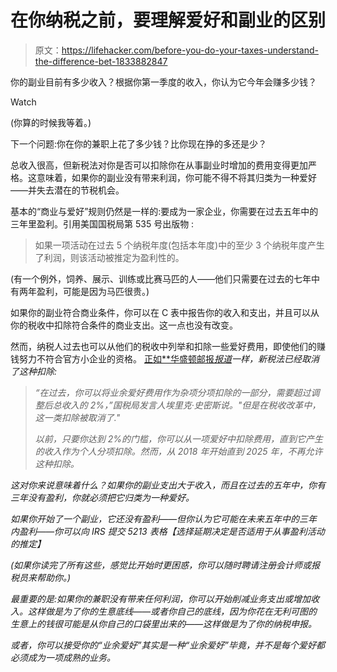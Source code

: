 # 在你纳税之前，要理解爱好和副业的区别

> 原文：<https://lifehacker.com/before-you-do-your-taxes-understand-the-difference-bet-1833882847>

你的副业目前有多少收入？根据你第一季度的收入，你认为它今年会赚多少钱？

Watch

(你算的时候我等着。)

下一个问题:你在你的兼职上花了多少钱？比你现在挣的多还是少？

总收入很高，但新税法对你是否可以扣除你在从事副业时增加的费用变得更加严格。这意味着，如果你的副业没有带来利润，你可能不得不将其归类为一种爱好——并失去潜在的节税机会。

基本的“商业与爱好”规则仍然是一样的:要成为一家企业，你需要在过去五年中的三年里盈利。引用美国国税局第 535 号出版物 :

> 如果一项活动在过去 5 个纳税年度(包括本年度)中的至少 3 个纳税年度产生了利润，则该活动被推定为盈利性的。

(有一个例外，饲养、展示、训练或比赛马匹的人——他们只需要在过去的七年中有两年盈利，可能是因为马匹很贵。)

如果你的副业符合商业条件，你可以在 C 表中报告你的收入和支出，并且可以从你的税收中扣除符合条件的商业支出。这一点也没有改变。

然而，纳税人过去也可以从他们的税收中列举和扣除一些爱好费用，即使他们的赚钱努力不符合官方小企业的资格。 [正如**华盛顿邮报*报道*](https://www.washingtonpost.com/business/2019/04/08/is-that-side-hustle-business-or-hobby-know-difference-avoid-issues-with-irs/?utm_term=.16ec209941a7)*一样，新税法已经取消了这种扣除:*

> *“在过去，你可以将业余爱好费用作为杂项分项扣除的一部分，需要超过调整后总收入的 2%，”国税局发言人埃里克·史密斯说。"但是在税收改革中，这一类扣除被取消了."*
> 
> *以前，只要你达到 2%的门槛，你可以从一项爱好中扣除费用，直到它产生的收入作为个人分项扣除。然而，从 2018 年开始直到 2025 年，不再允许这种扣除。*

*这对你来说意味着什么？如果你的副业支出大于收入，而且在过去的五年中，你有三年没有盈利，你就必须把它归类为一种爱好。*

*如果你开始了一个副业，它还没有盈利——但你认为它可能在未来五年中的三年内盈利——你可以向 IRS 提交 5213 表格【选择延期决定是否适用于从事盈利活动的推定】*

*(如果你读完了所有这些，感觉比开始时更困惑，你可以随时聘请注册会计师或报税员来帮助你。)*

*最重要的是:如果你的兼职没有带来任何利润，你可以开始削减业务支出或增加收入。这样做是为了你的生意底线——或者你自己的底线，因为你花在无利可图的生意上的钱很可能是从你自己的口袋里出来的——这样做是为了你的纳税申报。*

*或者，你可以接受你的“业余爱好”其实是一种“业余爱好”毕竟，并不是每个爱好都必须成为一项成熟的业务。*